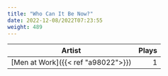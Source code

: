 ```yaml
---
title: "Who Can It Be Now?"
date: 2022-12-08/2022T07:23:55
weight: 489
---
```




 Artist | Plays 
----- | -----:
[Men at Work]({{< ref "a98022">}}) | 1

